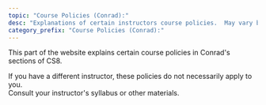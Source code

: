 ```yaml
---
topic: "Course Policies (Conrad):"
desc: "Explanations of certain instructors course policies.  May vary by instructor."
category_prefix: "Course Policies (Conrad):"
---
```


This part of the website explains certain course policies in Conrad's sections of CS8.

If you have a different instructor, these policies do not necessarily apply to you.  
Consult your instructor's syllabus or other materials.


